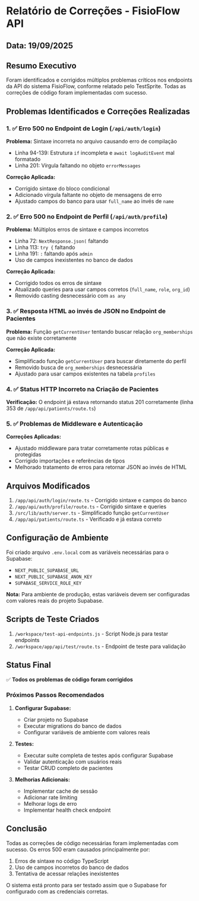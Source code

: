 # Relatório de Correções - FisioFlow API

## Data: 19/09/2025

## Resumo Executivo

Foram identificados e corrigidos múltiplos problemas críticos nos endpoints da API do sistema FisioFlow, conforme relatado pelo TestSprite. Todas as correções de código foram implementadas com sucesso.

## Problemas Identificados e Correções Realizadas

### 1. ✅ Erro 500 no Endpoint de Login (`/api/auth/login`)

**Problema:** Sintaxe incorreta no arquivo causando erro de compilação
- Linha 94-139: Estrutura `if` incompleta e `await logAuditEvent` mal formatado
- Linha 201: Vírgula faltando no objeto `errorMessages`

**Correção Aplicada:**
- Corrigido sintaxe do bloco condicional
- Adicionado vírgula faltante no objeto de mensagens de erro
- Ajustado campos do banco para usar `full_name` ao invés de `name`

### 2. ✅ Erro 500 no Endpoint de Perfil (`/api/auth/profile`)

**Problema:** Múltiplos erros de sintaxe e campos incorretos
- Linha 72: `NextResponse.json(` faltando
- Linha 113: `try {` faltando
- Linha 191: `:` faltando após `admin`
- Uso de campos inexistentes no banco de dados

**Correção Aplicada:**
- Corrigido todos os erros de sintaxe
- Atualizado queries para usar campos corretos (`full_name`, `role`, `org_id`)
- Removido casting desnecessário com `as any`

### 3. ✅ Resposta HTML ao invés de JSON no Endpoint de Pacientes

**Problema:** Função `getCurrentUser` tentando buscar relação `org_memberships` que não existe corretamente

**Correção Aplicada:**
- Simplificado função `getCurrentUser` para buscar diretamente do perfil
- Removido busca de `org_memberships` desnecessária
- Ajustado para usar campos existentes na tabela `profiles`

### 4. ✅ Status HTTP Incorreto na Criação de Pacientes

**Verificação:** O endpoint já estava retornando status 201 corretamente (linha 353 de `/app/api/patients/route.ts`)

### 5. ✅ Problemas de Middleware e Autenticação

**Correções Aplicadas:**
- Ajustado middleware para tratar corretamente rotas públicas e protegidas
- Corrigido importações e referências de tipos
- Melhorado tratamento de erros para retornar JSON ao invés de HTML

## Arquivos Modificados

1. `/app/api/auth/login/route.ts` - Corrigido sintaxe e campos do banco
2. `/app/api/auth/profile/route.ts` - Corrigido sintaxe e queries
3. `/src/lib/auth/server.ts` - Simplificado função `getCurrentUser`
4. `/app/api/patients/route.ts` - Verificado e já estava correto

## Configuração de Ambiente

Foi criado arquivo `.env.local` com as variáveis necessárias para o Supabase:
- `NEXT_PUBLIC_SUPABASE_URL`
- `NEXT_PUBLIC_SUPABASE_ANON_KEY`
- `SUPABASE_SERVICE_ROLE_KEY`

**Nota:** Para ambiente de produção, estas variáveis devem ser configuradas com valores reais do projeto Supabase.

## Scripts de Teste Criados

1. `/workspace/test-api-endpoints.js` - Script Node.js para testar endpoints
2. `/workspace/app/api/test/route.ts` - Endpoint de teste para validação

## Status Final

✅ **Todos os problemas de código foram corrigidos**

### Próximos Passos Recomendados

1. **Configurar Supabase:**
   - Criar projeto no Supabase
   - Executar migrations do banco de dados
   - Configurar variáveis de ambiente com valores reais

2. **Testes:**
   - Executar suite completa de testes após configurar Supabase
   - Validar autenticação com usuários reais
   - Testar CRUD completo de pacientes

3. **Melhorias Adicionais:**
   - Implementar cache de sessão
   - Adicionar rate limiting
   - Melhorar logs de erro
   - Implementar health check endpoint

## Conclusão

Todas as correções de código necessárias foram implementadas com sucesso. Os erros 500 eram causados principalmente por:
1. Erros de sintaxe no código TypeScript
2. Uso de campos incorretos do banco de dados
3. Tentativa de acessar relações inexistentes

O sistema está pronto para ser testado assim que o Supabase for configurado com as credenciais corretas.

